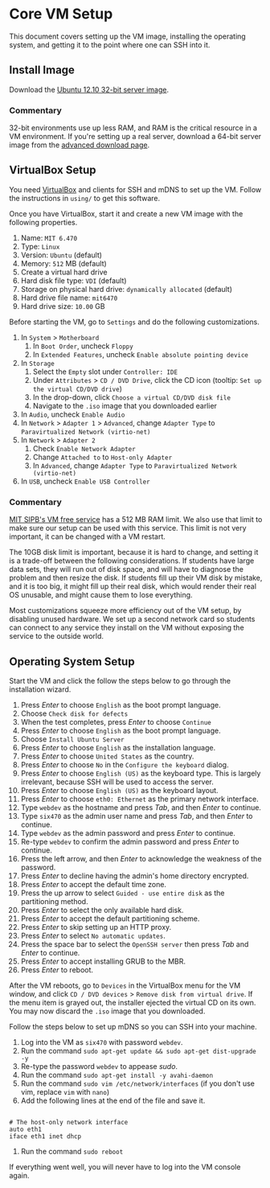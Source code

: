 # Core VM Setup

This document covers setting up the VM image, installing the operating system,
and getting it to the point where one can SSH into it.


## Install Image

Download the
[Ubuntu 12.10 32-bit server image](http://releases.ubuntu.com/quantal/ubuntu-12.10-server-i386.iso).

### Commentary

32-bit environments use up less RAM, and RAM is the critical resource in a VM
environment. If you're setting up a real server, download a 64-bit server image
from the [advanced download page](http://releases.ubuntu.com/quantal/).


## VirtualBox Setup

You need [VirtualBox](https://www.virtualbox.org/) and clients for SSH and mDNS
to set up the VM. Follow the instructions in `using/` to get this software.

Once you have VirtualBox, start it and create a new VM image with the following
properties.

1. Name: `MIT 6.470`
1. Type: `Linux`
1. Version: `Ubuntu` (default)
1. Memory: `512` MB (default)
1. Create a virtual hard drive
1. Hard disk file type: `VDI` (default)
1. Storage on physical hard drive: `dynamically allocated` (default)
1. Hard drive file name: `mit6470`
1. Hard drive size: `10.00` GB

Before starting the VM, go to `Settings` and do the following customizations.

1. In `System` > `Motherboard`
    1. In `Boot Order`, uncheck `Floppy`
    1. In `Extended Features`, uncheck `Enable absolute pointing device`
1. In `Storage`
    1. Select the `Empty` slot under `Controller: IDE`
    1. Under `Attributes` > `CD / DVD Drive`, click the CD icon
    (tooltip: `Set up the virtual CD/DVD drive`)
    1. In the drop-down, click `Choose a virtual CD/DVD disk file`
    1. Navigate to the `.iso` image that you downloaded earlier
1. In `Audio`, uncheck `Enable Audio`
1. In `Network` > `Adapter 1` > `Advanced`, change `Adapter Type` to
`Paravirtualized Network (virtio-net)`
1. In `Network` > `Adapter 2`
    1. Check `Enable Network Adapter`
    1. Change `Attached to` to `Host-only Adapter`
    1. In `Advanced`, change `Adapter Type` to
    `Paravirtualized Network (virtio-net)`
1. In `USB`, uncheck `Enable USB Controller`

### Commentary

[MIT SIPB's VM free service](https://xvm.mit.edu) has a 512 MB RAM limit. We
also use that limit to make sure our setup can be used with this service. This
limit is not very important, it can be changed with a VM restart.

The 10GB disk limit is important, because it is hard to change, and setting it
is a trade-off between the following considerations. If students have large
data sets, they will run out of disk space, and will have to diagnose the
problem and then resize the disk. If students fill up their VM disk by mistake,
and it is too big, it might fill up their real disk, which would render their
real OS unusable, and might cause them to lose everything.

Most customizations squeeze more efficiency out of the VM setup, by disabling
unused hardware. We set up a second network card so students can connect to any
service they install on the VM without exposing the service to the outside
world.


## Operating System Setup

Start the VM and click the  follow the steps below to go through the installation wizard.

1. Press _Enter_ to choose `English` as the boot prompt language.
1. Choose `Check disk for defects`
1. When the test completes, press _Enter_ to choose `Continue`
1. Press _Enter_ to choose `English` as the boot prompt language.
1. Choose `Install Ubuntu Server`
1. Press _Enter_ to choose `English` as the installation language.
1. Press _Enter_ to choose `United States` as the country.
1. Press _Enter_ to choose `No` in the `Configure the keyboard` dialog.
1. Press _Enter_ to choose `English (US)` as the keyboard type. This is largely
irrelevant, because SSH will be used to access the server.
1. Press _Enter_ to choose `English (US)` as the keyboard layout.
1. Press _Enter_ to choose `eth0: Ethernet` as the primary network interface.
1. Type `webdev` as the hostname and press _Tab_, and then _Enter_ to continue.
1. Type `six470` as the admin user name and press _Tab_, and then _Enter_ to
continue.
1. Type `webdev` as the admin password and press _Enter_ to continue.
1. Re-type `webdev` to confirm the admin password and press _Enter_ to
continue.
1. Press the left arrow, and then _Enter_ to acknowledge the weakness of the
password.
1. Press _Enter_ to decline having the admin's home directory encrypted.
1. Press _Enter_ to accept the default time zone.
1. Press the up arrow to select `Guided - use entire disk` as the partitioning
method.
1. Press _Enter_ to select the only available hard disk.
1. Press _Enter_ to accept the default partitioning scheme.
1. Press _Enter_ to skip setting up an HTTP proxy.
1. Press _Enter_ to select `No automatic updates`.
1. Press the space bar to select the `OpenSSH server` then press _Tab_ and
_Enter_ to continue.
1. Press _Enter_ to accept installing GRUB to the MBR.
1. Press _Enter_ to reboot.

After the VM reboots, go to `Devices` in the VirtualBox menu for the VM window,
and click `CD / DVD devices` > `Remove disk from virtual drive`. If the menu
item is grayed out, the installer ejected the virtual CD on its own. You may
now discard the `.iso` image that you downloaded.

Follow the steps below to set up mDNS so you can SSH into your machine.

1. Log into the VM as `six470` with password `webdev`.
1. Run the command `sudo apt-get update && sudo apt-get dist-upgrade -y`
1. Re-type the password `webdev` to appease _sudo_.
1. Run the command `sudo apt-get install -y avahi-daemon`
1. Run the command `sudo vim /etc/network/interfaces` (if you don't use vim,
replace `vim` with `nano`)
1. Add the following lines at the end of the file and save it.
```

# The host-only network interface
auto eth1
iface eth1 inet dhcp
```
1. Run the command `sudo reboot`

If everything went well, you will never have to log into the VM console again.
